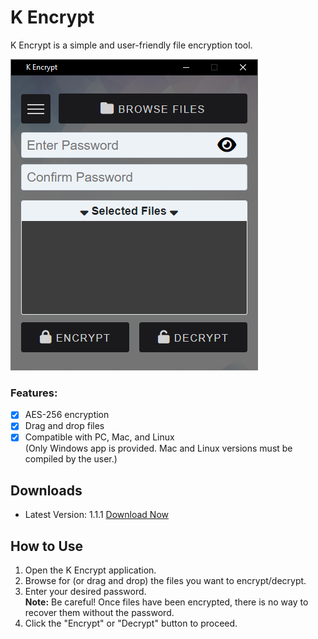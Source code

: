 # K Encrypt
K Encrypt is a simple and user-friendly file encryption tool.

![K Encrypt Preview](https://github.com/kevinkickback/K-Encrypt/blob/main/preview.png)

### Features:
- [x] AES-256 encryption
- [x] Drag and drop files
- [x] Compatible with PC, Mac, and Linux<br>
(Only Windows app is provided. Mac and Linux versions must be compiled by the user.)

## Downloads
* Latest Version: 1.1.1 [Download Now](https://github.com/kevinkickback/K-Encrypt/releases/download/v1.1.1/K-Encrypt-windows-v1.1.1.exe)

## How to Use
1. Open the K Encrypt application.
2. Browse for (or drag and drop) the files you want to encrypt/decrypt.
3. Enter your desired password.<br>
   **Note:** Be careful! Once files have been encrypted, there is no way to recover them without the password.
4. Click the "Encrypt" or "Decrypt" button to proceed.
